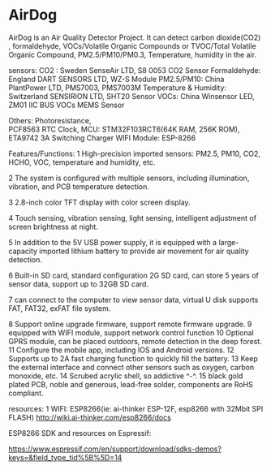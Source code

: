 # AirDog
AirDog is an Air Quality Detector Project.
It can detect carbon dioxide(CO2) , formaldehyde, VOCs/Volatile Organic Compounds or 
TVOC/Total Volatile Organic Compound, PM2.5/PM10/PM0.3, Temperature, humidity in the air.

sensors: 
CO2  :  Sweden SenseAir LTD, S8 0053 CO2 Sensor
Formaldehyde: England DART SENSORS LTD, WZ-S Module
PM2.5/PM10:  China PlantPower LTD, PMS7003, PMS7003M
Temperature & Humidity: Switzerland SENSIRION LTD, SHT20 Sensor
VOCs: China Winsensor LED, ZM01 IIC BUS VOCs MEMS Sensor

Others:
Photoresistance,  
PCF8563 RTC Clock, 
MCU: STM32F103RCT6(64K RAM, 256K ROM), 
ETA9742 3A Switching Charger
WIFI Module: ESP-8266

Features/Functions:
1   High-precision imported sensors: PM2.5, PM10, CO2, HCHO, VOC, temperature and humidity, etc.

2   The system is configured with multiple sensors, including illumination, vibration, and PCB temperature detection.

3   2.8-inch color TFT display with color screen display.

4   Touch sensing, vibration sensing, light sensing, intelligent adjustment of screen brightness at night.

5   In addition to the 5V USB power supply, it is equipped with a large-capacity imported lithium battery to provide air movement for air quality detection.

6   Built-in SD card, standard configuration 2G SD card, can store 5 years of sensor data, support up to 32GB SD card.

7   can connect to the computer to view sensor data, virtual U disk supports FAT, FAT32, exFAT file system.

8   Support online upgrade firmware, support remote firmware upgrade.
9   equipped with WIFI module, support network control function
10  Optional GPRS module, can be placed outdoors, remote detection in the deep forest.
11  Configure the mobile app, including IOS and Android versions.
12  Supports up to 2A fast charging function to quickly fill the battery.
13  Keep the external interface and connect other sensors such as oxygen, carbon monoxide, etc.
14  Scrubed acrylic shell, so addictive ^-^.
15  black gold plated PCB, noble and generous, lead-free solder, components are RoHS compliant.

resources:
1 WIFI: 
ESP8266(ie: ai-thinker ESP-12F, esp8266 with 32Mbit SPI FLASH)
http://wiki.ai-thinker.com/esp8266/docs

ESP8266 SDK and resources on Espressif:

https://www.espressif.com/en/support/download/sdks-demos?keys=&field_type_tid%5B%5D=14


